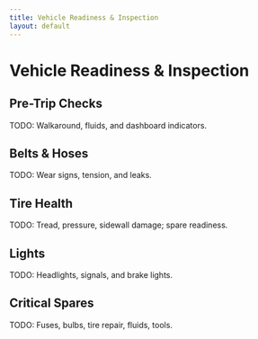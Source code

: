 ```yaml
---
title: Vehicle Readiness & Inspection
layout: default
---
```


# Vehicle Readiness & Inspection

## Pre-Trip Checks
TODO: Walkaround, fluids, and dashboard indicators.

## Belts & Hoses
TODO: Wear signs, tension, and leaks.

## Tire Health
TODO: Tread, pressure, sidewall damage; spare readiness.

## Lights
TODO: Headlights, signals, and brake lights.

## Critical Spares
TODO: Fuses, bulbs, tire repair, fluids, tools.
